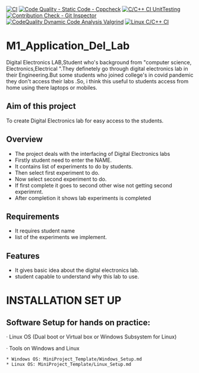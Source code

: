 [![CI](https://github.com/Kesava435/M1_Application_Del_Lab/actions/workflows/main.yml/badge.svg)](https://github.com/Kesava435/M1_Application_Del_Lab/actions/workflows/main.yml)
[![Code Quality - Static Code - Cppcheck](https://github.com/Kesava435/M1_Application_Del_Lab/actions/workflows/c-cpp.yml/badge.svg)](https://github.com/Kesava435/M1_Application_Del_Lab/actions/workflows/c-cpp.yml)
[![C/C++ CI UnitTesting](https://github.com/Kesava435/M1_Application_Del_Lab/actions/workflows/unity.yml/badge.svg)](https://github.com/Kesava435/M1_Application_Del_Lab/actions/workflows/unity.yml)
[![Contribution Check - Git Inspector](https://github.com/Kesava435/M1_Application_Del_Lab/actions/workflows/gitinspector.yml/badge.svg)](https://github.com/Kesava435/M1_Application_Del_Lab/actions/workflows/gitinspector.yml)
[![CodeQuality Dynamic Code Analysis Valgrind](https://github.com/Kesava435/M1_Application_Del_Lab/actions/workflows/valgrid.yml/badge.svg)](https://github.com/Kesava435/M1_Application_Del_Lab/actions/workflows/valgrid.yml)
[![Linux C/C++ CI](https://github.com/Kesava435/M1_Application_Del_Lab/actions/workflows/linux.yml/badge.svg)](https://github.com/Kesava435/M1_Application_Del_Lab/actions/workflows/linux.yml)
# M1_Application_Del_Lab
Digital Electronics LAB,Student who's background from "computer science, Electronics,Electrical ".They definetely go through digital electronics lab in their Engineering.But some students who joined college's in covid pandemic they don't access their labs .So, i think this useful to students access from  home using  there  laptops or mobiles.
## Aim of this project
 To create Digital Electronics lab for easy access to the students.
## Overview
* The project deals with the interfacing of Digital Electronics labs
* Firstly student need to enter the NAME.
* It contains list of experiments to do by students.
* Then select first experiment to do.
* Now select second experiment to do.
* If first complete it goes to second other wise not getting second experimrnt.
* After completion it shows lab experiments is completed
## Requirements 
* It requires student name
* list of the experiments we implement.
## Features
* It gives basic idea about the digital electronics lab.
* student capable to understand why this lab to use.
# INSTALLATION SET UP
 
 ## Software Setup for hands on practice:
·         Linux OS (Dual boot or Virtual box or Windows Subsystem for Linux)

·         Tools on Windows and Linux

    * Windows OS: MiniProject_Template/Windows_Setup.md
    * Linux OS: MiniProject_Template/Linux_Setup.md
